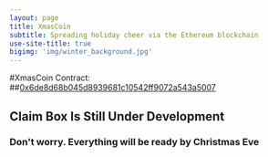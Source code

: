 ```yaml
---
layout: page
title: XmasCoin
subtitle: Spreading holiday cheer via the Ethereum blockchain
use-site-title: true
bigimg: 'img/winter_background.jpg'
---
```


#XmasCoin Contract: 
##[0x6de8d68b045d8939681c10542ff9072a543a5007](https://etherscan.io/address/0x6de8d68b045d8939681c10542ff9072a543a5007)


<h2 class="text-center">Claim Box Is Still Under Development</h2>

<h3 class="text-center">Don't worry. Everything will be ready by Christmas Eve</h3>


<div class="spacer"></div>





<div class="spacer"></div>
